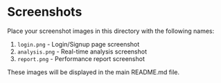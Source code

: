 # Screenshots

Place your screenshot images in this directory with the following names:

1. `login.png` - Login/Signup page screenshot
2. `analysis.png` - Real-time analysis screenshot
3. `report.png` - Performance report screenshot

These images will be displayed in the main README.md file.
